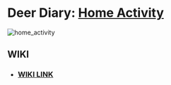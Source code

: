 # Deer Diary: [Home Activity](https://github.com/cunychenhclass/cisc3171proj-group6/issues/7)

![home_activity](https://user-images.githubusercontent.com/70163313/225769830-e3c70b97-1d6f-45ab-a330-a3aa2114e134.png)

## WIKI
- ### [WIKI LINK](https://github.com/cunychenhclass/cisc3171proj-group6/wiki/Deer-Diary-Wiki)
